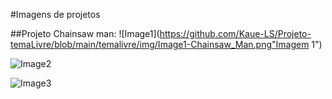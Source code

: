 
#Imagens de projetos

##Projeto Chainsaw man:
![Image1](https://github.com/Kaue-LS/Projeto-temaLivre/blob/main/temalivre/img/Image1-Chainsaw_Man.png"Imagem 1")

![Image2](https://github.com/Kaue-LS/Projeto-temaLivre/blob/main/temalivre/img/Image2-Chainsaw_Man.png "Imagem 2")

![Image3](https://github.com/Kaue-LS/Projeto-temaLivre/blob/main/temalivre/img/Image3-Chainsaw_Man.png "Imagem 3")

